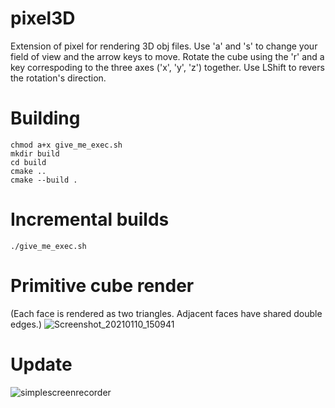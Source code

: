 # pixel3D
Extension of pixel for rendering 3D obj files. Use 'a' and 's' to change your field of view and the arrow keys to move. Rotate the cube using the 'r' and a key correspoding to the three axes ('x', 'y', 'z') together. Use LShift to revers the rotation's direction.

# Building
    chmod a+x give_me_exec.sh
    mkdir build
    cd build
    cmake ..
    cmake --build .
    
#  Incremental builds
```./give_me_exec.sh```

# Primitive cube render
(Each face is rendered as two triangles. Adjacent faces have shared double edges.)
![Screenshot_20210110_150941](https://user-images.githubusercontent.com/56124831/104119571-38ca3180-5356-11eb-94d6-9de9330ff77b.png)

# Update
![simplescreenrecorder](https://user-images.githubusercontent.com/56124831/105610819-ab67f200-5dd7-11eb-926a-9c60e63a8ef1.gif)

